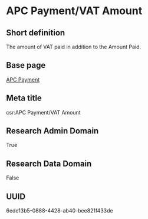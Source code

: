 # APC Payment/VAT Amount
## Short definition
The amount of VAT paid in addition to the Amount Paid.
## Base page
[APC Payment](../../Objects/APC%20Payment.md)
## Meta title
csr:APC Payment/VAT Amount
## Research Admin Domain
True
## Research Data Domain
False
## UUID
6ede13b5-0888-4428-ab40-bee821f433de
